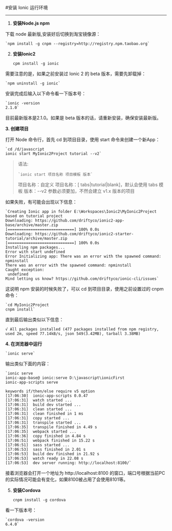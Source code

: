 ﻿
#安装 Ionic 运行环境 

------

 1. **安装Node.js  npm**

下载 node 最新版,安装好后切换到淘宝镜像源：

    `npm install -g cnpm --registry=http://registry.npm.taobao.org`


 2. **安装Ionic2**


     `cpm install -g ionic`

需要注意的是，如果之前安装过 Ionic 2 的 beta 版本，需要先卸载掉：

    `npm uninstall -g ionic`

安装完成后输入以下命令看一下版本号：

    `ionic -version
    2.1.0`

目前最新版本是2.1.0。如果是 beta 版本的话，请重新安装，确保安装最新版。
 
 **3. 创建项目**

打开 Node 命令行，首先 cd 到项目目录，使用 start 命令来创建一个新App：

    `cd /d/javascript
    ionic start MyIonic2Project tutorial --v2`

> 语法:
> 
>     `ionic start 项目名称 项目模板 版本`
> 
> 项目名称：自定义 项目名称：[ tabs|tutorial|blank]，默认会使用 tabs 模板 版本：--v2
> 参数必须要加，不然会建立 v1.x 版本的项目


如果失败，有可能会出现以下信息：

    `Creating Ionic app in folder E:\Workspaces\Ionic2\MyIonic2Project based on tutorial project
    Downloading: https://github.com/driftyco/ionic2-app-base/archive/master.zip
    [=============================] 100% 0.0s
    Downloading: https://github.com/driftyco/ionic2-starter-tutorial/archive/master.zip
    [=============================] 100% 0.0s
    Installing npm packages...
    Error with start undefined
    Error Initializing app: There was an error with the spawned command: npminstall
    There was an error with the spawned command: npminstall
    Caught exception:
     undefined
    Mind letting us know? https://github.com/driftyco/ionic-cli/issues`


这说明 npm 安装的时候失败了，可以 cd 到项目目录，使用之前设置过的 cnpm 命令：

    `cd MyIonic2Project
    cnpm install`
 
 直到最后输出类似以下信息：
 
    √ All packages installed (477 packages installed from npm registry, used 2m, speed 77.14kB/s, json 549(3.42MB), tarball 3.38MB)

 **4. 在浏览器中运行**
 

    `ionic serve`
输出类似下面的内容：

    `ionic serve
    ionic-app-base@ ionic:serve D:\javascript\ionicFirst
    ionic-app-scripts serve
    
    keywords if/then/else require v5 option
    [17:06:30]  ionic-app-scripts 0.0.47
    [17:06:31]  watch started ...
    [17:06:31]  build dev started ...
    [17:06:31]  clean started ...
    [17:06:31]  clean finished in 1 ms
    [17:06:31]  copy started ...
    [17:06:31]  transpile started ...
    [17:06:35]  transpile finished in 4.49 s
    [17:06:35]  webpack started ...
    [17:06:36]  copy finished in 4.84 s
    [17:06:51]  webpack finished in 15.22 s
    [17:06:51]  sass started ...
    [17:06:53]  sass finished in 2.01 s
    [17:06:53]  build dev finished in 21.92 s
    [17:06:53]  watch ready in 22.08 s
    [17:06:53]  dev server running: http://localhost:8100/`

接着浏览器会打开一个地址为 http://localhost:8100 的窗口，端口号根据当前PC的实际情况可能会有变化，如果8100被占用了会使用8101等。

 5. **安装Cordova**

    `cnpm install -g cordova`

看一下版本号：

    `cordova -version
    6.4.0`



